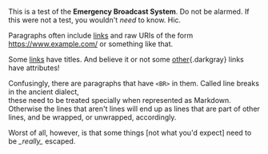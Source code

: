 This is a test of the **Emergency Broadcast System**. Do not be alarmed. If
this were not a test, you wouldn't _need_ to know. Hic.

Paragraphs often include [links](https://www.example.com/) and raw URIs of the
form <https://www.example.com/> or something like that.

Some [links](http://www.example.com "Click here!") have titles. And believe it
or not some [other](http://www.example.com){.darkgray} links have attributes!

Confusingly, there are paragraphs that have `<BR>` in them. Called line breaks
in the ancient dialect,  
these need to be treated specially when represented as Markdown. Otherwise the
lines that aren't lines will end up as lines that are part of other lines, and
be wrapped, or unwrapped, accordingly.

Worst of all, however, is that some things \[not what you'd expect\] need to
be _\_really\__ escaped.
